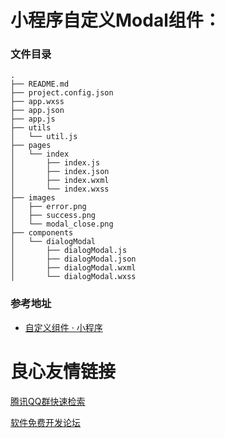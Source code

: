 小程序自定义Modal组件： 
=========================================
### 文件目录
```
.
├── README.md
├── project.config.json
├── app.wxss
├── app.json
├── app.js
├── utils
│   └── util.js
├── pages
│   └── index
│       ├── index.js
│       ├── index.json
│       ├── index.wxml
│       └── index.wxss
├── images
│   ├── error.png
│   ├── success.png
│   └── modal_close.png
├── components
│   └── dialogModal
│       ├── dialogModal.js
│       ├── dialogModal.json
│       ├── dialogModal.wxml
│       └── dialogModal.wxss
```
### 参考地址

- [自定义组件 · 小程序](https://mp.weixin.qq.com/debug/wxadoc/dev/framework/custom-component/ "自定义组件 · 小程序")


 # 良心友情链接

[腾讯QQ群快速检索](http://u.720life.cn/s/8cf73f7c)

[软件免费开发论坛](http://u.720life.cn/s/bbb01dc0)